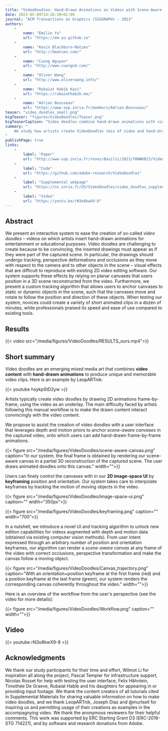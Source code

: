 ```yaml
---
title: "VideoDoodles: Hand-Drawn Animations on Videos with Scene-Aware Canvases"
date: 2023-05-09T14:26:10+01:00
journal: "ACM Transactions on Graphics (SIGGRAPH) - 2023"
authors:
    - 
        name: "Emilie Yu"
        url: "https://em-yu.github.io"
    - 
        name: "Kevin Blackburn-Matzen"
        url: "http://kmatzen.com/"
    - 
        name: "Cuong Nguyen"
        url: "http://www.cuongnd.com/"
    -
        name: "Oliver Wang"
        url: "http://www.oliverwang.info/"
    -
        name: "Rubaiat Habib Kazi"
        url: "https://rubaiathabib.me/"
    -
        name: "Adrien Bousseau"
        url: "https://www-sop.inria.fr/members/Adrien.Bousseau/"
teaser: "video_doodles_small.png"
bigTeaser: "figures/VideoDoodles/Teaser.png"
bigTeaserCaption: "Video doodles combine hand-drawn animations with video footage. Our interactive system eases the creation of this mixed media art by letting users place planar canvases in the scene which are then tracked in 3D. In this example, the inserted rainbow bridge exhibits correct perspective and occlusions, and the character’s face and arms follow the tram as it runs towards the camera."
summary: "
    We study how artists create VideoDoodles (mix of video and hand-drawn animation) and propose a novel user interface to simplify this task based on depth and motion priors.
"
publishPage: true
links:
    -
        label: "Paper"
        url: "http://www-sop.inria.fr/reves/Basilic/2023/YBNWKB23/VideoDoodles.pdf"
    -
        label: "Code"
        url: "https://github.com/adobe-research/VideoDoodles"
    -
        label: "Supplemental webpage"
        url: "https://ns.inria.fr/d3/VideoDoodles/video_doodles_supplemental_webpage"
    -
        label: "Video"
        url: "https://youtu.be/rN3o8kwX9-8"
---
```


## Abstract

We present an interactive system to ease the creation of so-called *video doodles* &ndash; videos on which artists insert hand-drawn animations for entertainment or educational purposes. Video doodles are challenging to create because to be convincing, the inserted drawings must appear as if they were part of the captured scene. In particular, the drawings should undergo tracking, perspective deformations and occlusions as they move with respect to the camera and to other objects in the scene &ndash; visual effects that are difficult to reproduce with existing 2D video editing software. Our system supports these effects by relying on planar canvases that users position in a 3D scene reconstructed from the video. Furthermore, we present a custom tracking algorithm that allows users to anchor canvases to static or dynamic objects in the scene, such that the canvases move and rotate to follow the position and direction of these objects. When testing our system, novices could create a variety of short animated clips in a dozen of minutes, while professionals praised its speed and ease of use compared to existing tools.

## Results

{{< video src="/media/figures/VideoDoodles/RESULTS_ours.mp4">}}

## Short summary

Video doodles are an emerging mixed media art that combines **video content** with **hand-drawn animations** to produce unique and memorable video clips. Here is an example by LeopARTnik:

{{< youtube hsykpStD2yw >}}

Artists typically create video doodles by drawing 2D animations frame-by-frame, using the video as an underlay. The main difficulty faced by artists following this manual workflow is to make the drawn content interact convincingly with the video content.

We propose to assist the creation of video doodles with a user interface that leverages depth and motion priors to anchor *scene-aware canvases* in the captured video, onto which users can add hand-drawn frame-by-frame animations.

{{< figure src="/media/figures/VideoDoodles/scene-aware-canvas.png" caption="In our system, the final frame is obtained by rendering our scene-aware canvas in a partial 3D reconstruction of the captured scene. The user draws animated doodles onto this canvas." width="">}}

Users can finely control the canvases with in our **2D image-space UI** by **keyframing** position and orientation. Our system takes care to interpolate keyframes by tracking the motion of moving objects in the video.

{{< figure src="/media/figures/VideoDoodles/image-space-ui.png" caption="" width="350px">}}

{{< figure src="/media/figures/VideoDoodles/keyframing.png" caption="" width="700">}}

In a nutshell, we introduce a novel UI and tracking algorithm to unlock new edition capabilities for videos augmented with depth and motion data (obtained via existing computer vision methods). From user intent expressed through an arbitrary number of position and orientation keyframes, our algorithm can render a *scene-aware canvas* at any frame of the video with correct occlusions, perspective transformation and make the canvas follow a moving object.

{{< figure src="/media/figures/VideoDoodles/Canvas_trajectory.png" caption="With an orientation+position keyframe at the first frame (red) and a position keyframe at the last frame (green), our system renders the corresponding canvas coherently throughout the video." width="">}}

Here is an overview of the workflow from the user's perspective (see the video for more details):

{{< figure src="/media/figures/VideoDoodles/Workflow.png" caption="" width="">}}



## Video

{{< youtube rN3o8kwX9-8 >}}

<!-- 
## Talk


## Fast Forward

{{< youtube 1eS6KB3MSds >}} -->


## Acknowledgments

We thank our study participants for their time and effort, Wilmot Li for inspiration all along the project, Pascal Tempier for infrastructure support, Nicolas Rosset for help with testing the user interface, Felix H&auml;hnlein, Timoth&eacute;e De Graeve, Rubaiat Habib and his daughters for appearing in or providing input footage. We thank the content creators of all tutorials cited in Supplemental Materials for sharing valuable information on how to make video doodles, and we thank LeopARTnik, Joseph Diaz and @murtsell for inspiring us and permitting usage of their creations as examples in the accompagnying video. We thank the anonymous reviewers for their helpful comments. This work was supported by ERC Starting Grant D3 (ERC-2016-STG 714221), and by software and research donations from Adobe.